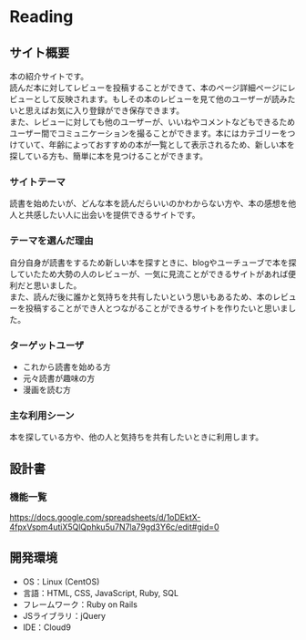 # Reading
## サイト概要
本の紹介サイトです。  
読んだ本に対してレビューを投稿することができて、本のページ詳細ページにレビューとして反映されます。もしその本のレビューを見て他のユーザーが読みたいと思えばお気に入り登録ができ保存できます。    
また、レビューに対しても他のユーザーが、いいねやコメントなどもできるためユーザー間でコミュニケーションを撮ることができます。本にはカテゴリーをつけていて、年齢によっておすすめの本が一覧として表示されるため、新しい本を探している方も、簡単に本を見つけることができます。
### サイトテーマ
読書を始めたいが、どんな本を読んだらいいのかわからない方や、本の感想を他人と共感したい人に出会いを提供できるサイトです。
### テーマを選んだ理由
自分自身が読書をするため新しい本を探すときに、blogやユーチューブで本を探していたため大勢の人のレビューが、一気に見流ことができるサイトがあれば便利だと思いました。  
また、読んだ後に誰かと気持ちを共有したいという思いもあるため、本のレビューを投稿することができ人とつながることができるサイトを作りたいと思いました。
### ターゲットユーザ
* これから読書を始める方
* 元々読書が趣味の方
* 漫画を読む方
### 主な利用シーン
本を探している方や、他の人と気持ちを共有したいときに利用します。
## 設計書
### 機能一覧
https://docs.google.com/spreadsheets/d/1oDEktX-4fpxVspm4utiX5QlQphku5u7N7la79gd3Y6c/edit#gid=0
## 開発環境
* OS：Linux (CentOS)
* 言語：HTML, CSS, JavaScript, Ruby, SQL
* フレームワーク：Ruby on Rails
* JSライブラリ：jQuery
* IDE：Cloud9
